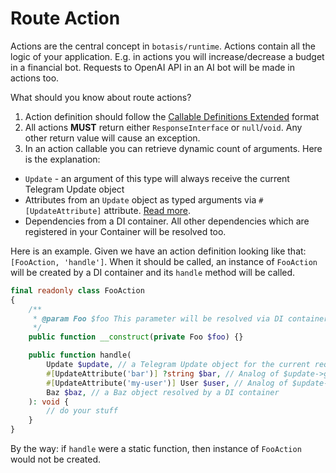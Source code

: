 # Route Action

Actions are the central concept in `botasis/runtime`. Actions contain all the logic of your application. E.g. in actions
you will increase/decrease a budget in a financial bot. Requests to OpenAI API in an AI bot will be made in actions too.

What should you know about route actions?
1. Action definition should follow the [Callable Definitions Extended](../key-concepts/04-extended-callable-definitions.md) format
2. All actions **MUST** return either `ResponseInterface` or `null`/`void`. Any other return value will cause an exception.
3. In an action callable you can retrieve dynamic count of arguments. Here is the explanation:
  - `Update` - an argument of this type will always receive the current Telegram Update object
  - Attributes from an `Update` object as typed arguments via `#[UpdateAttribute]` attribute. [Read more](../key-concepts/05-update-attibute.md).
  - Dependencies from a DI container. All other dependencies which are registered in your Container will be resolved too.

Here is an example. Given we have an action definition looking like that: `[FooAction, 'handle']`. When it should be called,
an instance of `FooAction` will be created by a DI container and its `handle` method will be called.

```php
final readonly class FooAction
{
    /**
     * @param Foo $foo This parameter will be resolved via DI container on object creation
     */
    public function __construct(private Foo $foo) {}

    public function handle(
        Update $update, // a Telegram Update object for the current request from Telegram
        #[UpdateAttribute('bar')] ?string $bar, // Analog of $update->getAttribute('bar'), but strictly typed as string. Nullable, so no error will be thrown if there is no such attribute in the Update object.
        #[UpdateAttribute('my-user')] User $user, // Analog of $update->getAttribute('my-user'), but strictly typed as a User object
        Baz $baz, // a Baz object resolved by a DI container
    ): void {
        // do your stuff
    }
}
```

By the way: if `handle` were a static function, then instance of `FooAction` would not be created.
